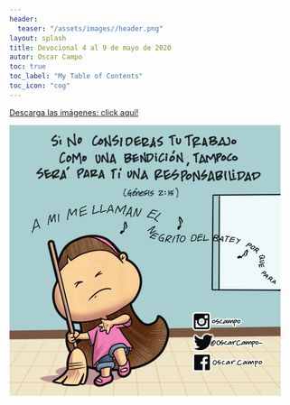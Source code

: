 ```yaml
---
header:
  teaser: "/assets/images//header.png"
layout: splash
title: Devocional 4 al 9 de mayo de 2020
autor: Oscar Campo
toc: true
toc_label: "My Table of Contents"
toc_icon: "cog"
---
```

[Descarga las imágenes: click aquí!](/assets/downloads/Devo4-9may2020.pdf)


[![](/assets/images/Devo4-9may2020.gif)](/assets/downloads/Devo4-9may2020.pdf)
